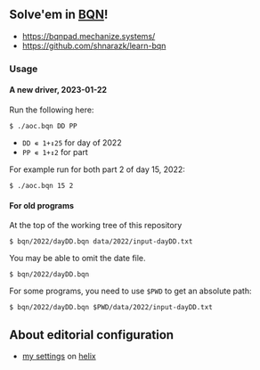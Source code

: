 ## Solve'em in [BQN](https://github.com/mlochbaum/BQN)!

- https://bqnpad.mechanize.systems/
- https://github.com/shnarazk/learn-bqn

### Usage

#### A new driver, 2023-01-22
 
Run the following here:

```
$ ./aoc.bqn DD PP
```
- `DD ∊ 1+↕25` for day of 2022
- `PP ∊ 1+↕2` for part 

For example run for both part 2 of day 15, 2022:

```
$ ./aoc.bqn 15 2
```

#### For old programs

At the top of the working tree of this repository

```
$ bqn/2022/dayDD.bqn data/2022/input-dayDD.txt
```

You may be able to omit the date file.

```
$ bqn/2022/dayDD.bqn
```

For some programs, you need to use `$PWD` to get an absolute path:

```
$ bqn/2022/dayDD.bqn $PWD/data/2022/input-dayDD.txt
```

## About editorial configuration

- [my settings](https://github.com/shnarazk/learn-bqn/blob/main/helix.md) on [helix](https://helix-editor.com)
